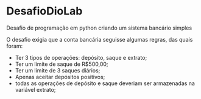 # DesafioDioLab
Desafio de programação em python criando um sistema bancário simples

O desafio exigia que a conta bancária seguisse algumas regras, das quais foram:
- Ter 3 tipos de operações: depósito, saque e extrato;
- Ter um limite de saque de R$500,00;
- Ter um limite de 3 saques diários;
- Apenas aceitar depósitos positivos;
- todas as operações de depósito e saque deveriam ser armazenadas na variável extrato;
